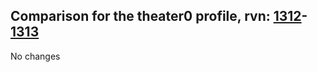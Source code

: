 ## Comparison for the theater0 profile, rvn: [1312](https://github.com/PRO100KatYT/FortniteProfileRevisions/tree/main/profiles/theater0/1312%20theater0.json)-[1313](https://github.com/PRO100KatYT/FortniteProfileRevisions/tree/main/profiles/theater0/1313%20theater0.json)

No changes
